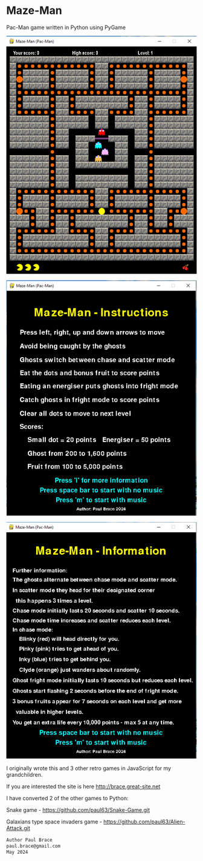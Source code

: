 # Maze-Man
 Pac-Man game written in Python using PyGame

![img.png](img.png)

![img_1.png](img_1.png)

![img_2.png](img_2.png)

I originally wrote this and 3 other retro games in JavaScript for my grandchildren.

If you are interested the site is here http://brace.great-site.net 

I have converted 2 of the other games to Python:

Snake game - https://github.com/paul63/Snake-Game.git

Galaxians type space invaders game - https://github.com/paul63/Alien-Attack.git 

    Author Paul Brace
    paul.brace@gmail.com
    May 2024